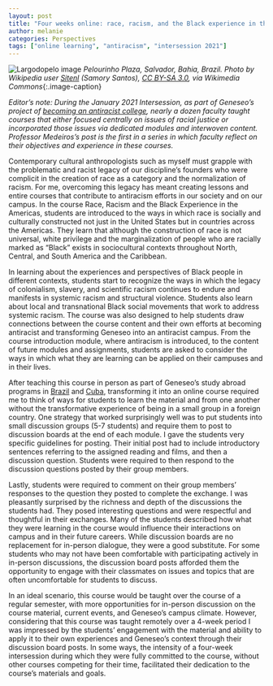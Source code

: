 ```yaml
---
layout: post
title: "Four weeks online: race, racism, and the Black experience in the Americas" 
author: melanie
categories: Perspectives
tags: ["online learning", "antiracism", "intersession 2021"]
---
```


![Largodopelo image](https://upload.wikimedia.org/wikipedia/commons/5/52/Largodopelo.jpg)
*Pelourinho Plaza, Salvador, Bahia, Brazil. Photo by Wikipedia user [Sitenl](https://commons.wikimedia.org/wiki/File:Largodopelo.jpg) (Samory Santos), [CC BY-SA 3.0](http://creativecommons.org/licenses/by-sa/3.0/), via Wikimedia Commons*{:.image-caption}

*Editor’s note: During the January 2021 Intersession, as part of Geneseo’s project of [becoming an antiracist college](https://www.geneseo.edu/tlc/becoming-antiracist-college-project), nearly a dozen faculty taught courses that either focused centrally on issues of racial justice or incorporated those issues via dedicated modules and interwoven content. Professor Medeiros’s post is the first in a series in which faculty reflect on their objectives and experience in these courses.*

Contemporary cultural anthropologists such as myself must grapple with the problematic and racist legacy of our discipline’s founders who were complicit in the creation of race as a category and the normalization of racism. For me, overcoming this legacy has meant creating lessons and entire courses that contribute to antiracism efforts in our society and on our campus. In the course Race, Racism and the Black Experience in the Americas, students are introduced to the ways in which race is socially and culturally constructed not just in the United States but in countries across the Americas. They learn that although the construction of race is not universal, white privilege and the marginalization of people who are racially marked as “Black” exists in sociocultural contexts throughout North, Central, and South America and the Caribbean.

<!--more-->

In learning about the experiences and perspectives of Black people in different contexts, students start to recognize the ways in which the legacy of colonialism, slavery, and scientific racism continues to endure and manifests in systemic racism and structural violence. Students also learn about local and transnational Black social movements that work to address systemic racism. The course was also designed to help students draw connections between the course content and their own efforts at becoming antiracist and transforming Geneseo into an antiracist campus. From the course introduction module, where antiracism is introduced, to the content of future modules and assignments, students are asked to consider the ways in which what they are learning can be applied on their campuses and in their lives.

After teaching this course in person as part of Geneseo’s study abroad programs in [Brazil](https://suny-geneseo-horizons.symplicity.com/index.php?s=programs&mode=form&id=76aeb053a8bfe5a8ccfc00daf5475745) and [Cuba](https://suny-geneseo-horizons.symplicity.com/?s=programs&mode=form&id=924d9363c61214fe2fae33bfa29fd364), transforming it into an online course required me to think of ways for students to learn the material and from one another without the transformative experience of being in a small group in a foreign country. One strategy that worked surprisingly well was to put students into small discussion groups (5-7 students) and require them to post to discussion boards at the end of each module. I gave the students very specific guidelines for posting. Their initial post had to include introductory sentences referring to the assigned reading and films, and then a discussion question. Students were required to then respond to the discussion questions posted by their group members.

Lastly, students were required to comment on their group members’ responses to the question they posted to complete the exchange. I was pleasantly surprised by the richness and depth of the discussions the students had. They posed interesting questions and were respectful and thoughtful in their exchanges. Many of the students described how what they were learning in the course would influence their interactions on campus and in their future careers. While discussion boards are no replacement for in-person dialogue, they were a good substitute. For some students who may not have been comfortable with participating actively in in-person discussions, the discussion board posts afforded them the opportunity to engage with their classmates on issues and topics that are often uncomfortable for students to discuss.

In an ideal scenario, this course would be taught over the course of a regular semester, with more opportunities for in-person discussion on the course material, current events, and Geneseo’s campus climate. However, considering that this course was taught remotely over a 4-week period I was impressed by the students’ engagement with the material and ability to apply it to their own experiences and Geneseo’s context through their discussion board posts. In some ways, the intensity of a four-week intersession during which they were fully committed to the course, without other courses competing for their time, facilitated their dedication to the course’s materials and goals.
